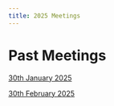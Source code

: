 ```yaml
---
title: 2025 Meetings
---
```


# Past Meetings

[30th January 2025](/collaboration/communication/monthly-meetings/2025-meetings/20250130-meeting)

[30th February 2025](/collaboration/communication/monthly-meetings/2025-meetings/20250227-meeting)
